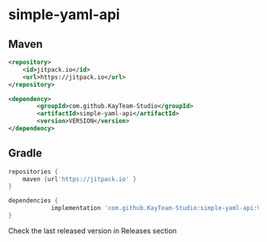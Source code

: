 # simple-yaml-api

## Maven
```XML
<repository>
    <id>jitpack.io</id>
    <url>https://jitpack.io</url>
</repository>
```

```XML
<dependency>
	    <groupId>com.github.KayTeam-Studio</groupId>
	    <artifactId>simple-yaml-api</artifactId>
	    <version>VERSION</version>
</dependency>
```
## Gradle
```groovy
repositories {
    maven {url'https://jitpack.io' }
}
```
 
```groovy
dependencies {
	        implementation 'com.github.KayTeam-Studio:simple-yaml-api:VERSION'
}
```
Check the last released version in Releases section
